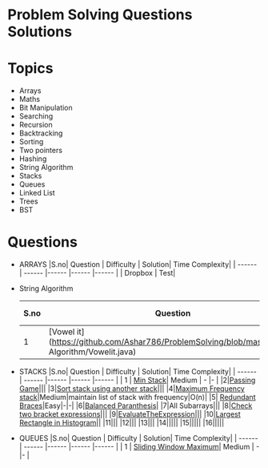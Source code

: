 # Problem Solving Questions Solutions
# Topics
-  Arrays
- Maths
- Bit Manipulation
- Searching
- Recursion
- Backtracking
- Sorting
- Two pointers
- Hashing
- String Algorithm
- Stacks
- Queues
- Linked List
- Trees
- BST

# Questions
- ARRAYS
    |S.no| Question | Difficulty | Solution| Time Complexity|
    | ------ | ------ |------ |------ |------ |
    | Dropbox | Test|

- String Algorithm

     |S.no| Question | Difficulty | Solution| Time Complexity|
    | ------ | ------ |------ |------ |------ |
    | 1 | [Vowel it](https://github.com/Ashar786/ProblemSolving/blob/master/String Algorithm/Vowelit.java)| Medium | - |- |
- STACKS
    |S.no| Question | Difficulty | Solution| Time Complexity|
    | ------ | ------ |------ |------ |------ |
    | 1 | [Min Stack](https://github.com/Ashar786/ProblemSolving/blob/master/stacks/MinStack.java)| Medium | - |- |
    |2|[Passing Game](https://github.com/Ashar786/ProblemSolving/blob/master/stacks/PassingGame.java)|||
    |3|[Sort stack using another stack](https://github.com/Ashar786/ProblemSolving/blob/master/stacks/SortStackUsingAnotherStack.java)|||
    |4|[Maximum Frequency stack](https://github.com/Ashar786/ProblemSolving/blob/master/stacks/MaximumFrequencyStack.java)|Medium|maintain list of stack with frequency|O(n)|
    |5|	[Redundant Braces](https://github.com/Ashar786/ProblemSolving/blob/master/stacks/RedundantBraces.java)|Easy|-|-|
    |6|[Balanced Paranthesis](https://github.com/Ashar786/ProblemSolving/blob/master/stacks/BalancedParanthesis.java)|
    |7|All Subarrays|||
    |8|[Check two bracket expressions](https://github.com/Ashar786/ProblemSolving/blob/master/stacks/CheckTwoBracketExpressions.java)|||
    |9|[EvaluateTheExpression](https://github.com/Ashar786/ProblemSolving/blob/master/stacks/EvaluateTheExpression.java)|||
    |10|[Largest Rectangle in Histogram](https://github.com/Ashar786/ProblemSolving/blob/master/stacks/LargestRectangleInHistogram.java)||
    |11|||
    |12|||
    |13|||
    |14|||||
    |15|||||
    |16|||||
- QUEUES
    |S.no| Question | Difficulty | Solution| Time Complexity|
    | ------ | ------ |------ |------ |------ |
    | 1 | [Sliding Window Maximum](https://github.com/Ashar786/ProblemSolving/blob/master/Queues/SlidingWindowMaximum.java)| Medium | - |- |


